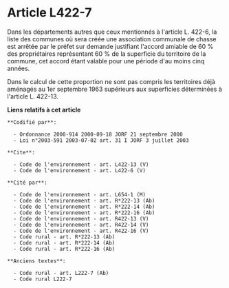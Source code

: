 # Article L422-7

Dans les départements autres que ceux mentionnés à l'article L. 422-6, la liste des communes où sera créée une association
communale de chasse est arrêtée par le préfet sur demande justifiant l'accord amiable de 60 % des propriétaires représentant
60 % de la superficie du territoire de la commune, cet accord étant valable pour une période d'au moins cinq années. 

Dans le calcul de cette proportion ne sont pas compris les territoires déjà aménagés au 1er septembre 1963 supérieurs aux
superficies déterminées à l'article L. 422-13.

**Liens relatifs à cet article**

	**Codifié par**:

	  - Ordonnance 2000-914 2000-09-18 JORF 21 septembre 2000
	  - Loi n°2003-591 2003-07-02 art. 31 I JORF 3 juillet 2003

	**Cite**:

	  - Code de l'environnement - art. L422-13 (V)
	  - Code de l'environnement - art. L422-6 (V)

	**Cité par**:

	  - Code de l'environnement - art. L654-1 (M)
	  - Code de l'environnement - art. R*222-13 (Ab)
	  - Code de l'environnement - art. R*222-14 (Ab)
	  - Code de l'environnement - art. R*222-16 (Ab)
	  - Code de l'environnement - art. R422-13 (V)
	  - Code de l'environnement - art. R422-14 (V)
	  - Code de l'environnement - art. R422-16 (V)
	  - Code rural - art. R*222-13 (Ab)
	  - Code rural - art. R*222-14 (Ab)
	  - Code rural - art. R*222-16 (Ab)

	**Anciens textes**:

	  - Code rural - art. L222-7 (Ab)
	  - Code rural L222-7
